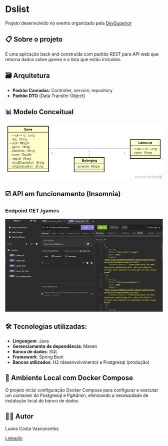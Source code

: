 # Dslist
Projeto desenvolvido no evento organizado pela [DevSuperior](https://devsuperior.com.br)

## 📋 Sobre o projeto
É uma aplicação back end construída com padrão REST para API web que retorna dados sobre games e a lista que estão incluídos

## 🗃️ Arquitetura
- **Padrão Camadas**: Controller, service, repository
- **Padrão DTO** (Data Transfer Object)

## 📊 Modelo Conceitual
![Diagrama](./gamelist/img/dslist-model.png)

## ☑️ API em funcionamento (Insomnia)
### Endpoint GET /games
![Dados_api](./gamelist/img/dados_api.png)

## 🛠️ Tecnologias utilizadas:
- **Linguagem**: Java
- **Gerenciamento de dependência**: Maven
- **Banco de dados**: SQL
- **Framework**: Spring Boot
- **Bancos utilizados**: H2 (desenvolvimento) e Postgresql (produção)

## 🐳 Ambiente Local com Docker Compose
O projeto inclui configuração Docker Compose para configurar e executar um container do Postgresql e PgAdmin, eliminando a necessidade de instalação local do banco de dados

## 👩‍💻 Autor
Luana Costa Vasconcelos

[Linkedin](https://www.linkedin.com/in/luana-costa-vasconcelos)

